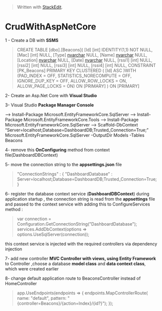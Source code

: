 > Written with [StackEdit](https://stackedit.io/).
# **CrudWithAspNetCore**

1 -  Create a DB with **SSMS**

>CREATE TABLE [dbo].[Beacons](
	[Id] [int] IDENTITY(1,1) NOT NULL,
	[Mac] [int] NULL,
	[Type] [nvarchar](100) NULL,
	[Name] [nvarchar](100) NULL,
	[Location] [nvarchar](100) NULL,
	[Date] [nvarchar](100) NULL,
	[rssi1] [int] NULL,
	[rssi2] [int] NULL,
	[rssi3] [int] NULL,
	[rssi4] [int] NULL,
 CONSTRAINT [PK_Beacons] PRIMARY KEY CLUSTERED 
(
	[Id] ASC
)WITH (PAD_INDEX = OFF, STATISTICS_NORECOMPUTE = OFF, IGNORE_DUP_KEY = OFF, ALLOW_ROW_LOCKS = ON, ALLOW_PAGE_LOCKS = ON) ON [PRIMARY]
) ON [PRIMARY]

2- Create an Asp.Net Core with **Visual Studio**

3- Visual Studio **Package Manager Console**

--> Install-Package Microsoft.EntityFrameworkCore.SqlServer
--> Install-Package Microsoft.EntityFrameworkCore.Tools
--> Install-Package Microsoft.EntityFrameworkCore.SqlServer
--> Scaffold-DbContext “Server=localhost;Database=DashboardDB;Trusted_Connection=True;” Microsoft.EntityFrameworkCore.SqlServer -OutputDir Models -Tables Beacons

4- remove this **OnConfiguring** method from context file(DashboardDBContext)

5- move the connection string to the **appsettings.json** file
>"ConnectionStrings" : {
"DashboardDatabase" : Server=localhost;Database=DashboardDB;Trusted_Connection=True;
}

6- register the database context service (**DashboardDBContext**) during application startup , the connection string is read from the **appsettings** file and passed to the context service with adding this to ConfigureServices method :
>var connection = Configuration.GetConnectionString("DashboardDatabase");
            services.AddDbContext<DashboardDBContext>(options => options.UseSqlServer(connection));
            
this context service is injected with the required controllers via dependency injection
            
7- add new controller **MVC Controller with views, using Entity Framework** to Controller ,choose a database **model class** and **data context class**, which were created earlier

8- change default application route to BeaconsController instead of HomeController 
> app.UseEndpoints(endpoints =>
            {
                endpoints.MapControllerRoute(
                    name: "default",
                    pattern: "{controller=Beacons}/{action=Index}/{id?}");
            });

